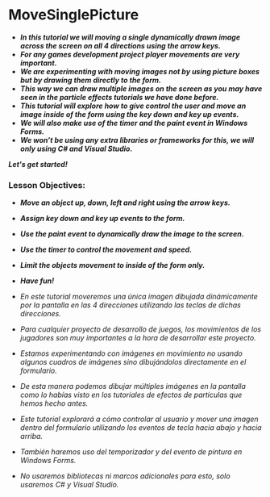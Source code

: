 # MoveSinglePicture

- **_In this tutorial we will moving a single dynamically drawn image across the screen on all 4 directions using the arrow keys._**
- **_For any games development project player movements are very important._**
- **_We are experimenting with moving images not by using picture boxes but by drawing them directly to the form._**
- **_This way we can draw multiple images on the screen as you may have seen in the particle effects tutorials we have done before._**
- **_This tutorial will explore how to give control the user and move an image inside of the form using the key down and key up events._**
- **_We will also make use of the timer and the paint event in Windows Forms._**
- **_We won’t be using any extra libraries or frameworks for this, we will only using C# and  Visual Studio._**

**_Let's get started!_**


### Lesson Objectives:

- **_Move an object up, down, left and right using the arrow keys._**
- **_Assign key down and key up events to the form._**
- **_Use the paint event to dynamically draw the image to the screen._**
- **_Use the timer to control the movement and speed._**
- **_Limit the objects movement to inside of the form only._**
- **_Have fun!_**

- _En este tutorial moveremos una única imagen dibujada dinámicamente por la pantalla en las 4 direcciones utilizando las teclas de dichas direcciones._
- _Para cualquier proyecto de desarrollo de juegos, los movimientos de los jugadores son muy importantes a la hora de desarrollar este proyecto._
- _Estamos experimentando con imágenes en movimiento no usando algunos cuadros de imágenes sino dibujándolos directamente en el formulario._
- _De esta manera podemos dibujar múltiples imágenes en la pantalla como lo habías visto en los tutoriales de efectos de partículas que hemos hecho antes._
- _Este tutorial explorará a cómo controlar al usuario y mover una imagen dentro del formulario utilizando los eventos de tecla hacia abajo y hacia arriba._
- _También haremos uso del temporizador y del evento de pintura en Windows Forms._
- _No usaremos bibliotecas ni marcos adicionales para esto, solo usaremos C# y Visual Studio._
